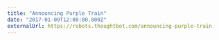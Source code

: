 ```yaml
---
title: "Announcing Purple Train"
date: "2017-01-09T12:00:00.000Z"
externalUrl: https://robots.thoughtbot.com/announcing-purple-train
---
```

